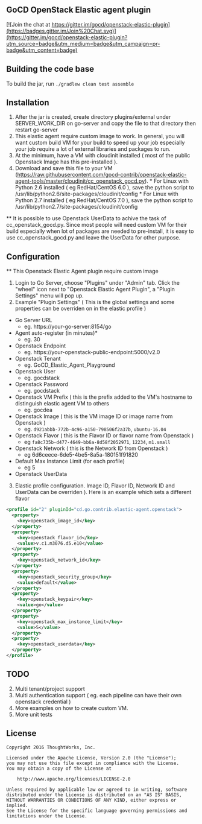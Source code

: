 ## GoCD OpenStack Elastic agent plugin


[![Join the chat at https://gitter.im/gocd/openstack-elastic-plugin](https://badges.gitter.im/Join%20Chat.svg)](https://gitter.im/gocd/openstack-elastic-plugin?utm_source=badge&utm_medium=badge&utm_campaign=pr-badge&utm_content=badge)


## Building the code base

To build the jar, run `./gradlew clean test assemble`

## Installation

1. After the jar is created,  create directory plugins/external under SERVER_WORK_DIR on go-server and copy the file to that directory then restart go-server
2. This elastic agent require custom image to work.  In general, you will want custom build VM for your build to speed up your job especially your job require a lot of external libraries and packages to run.
  1. At the minimum, have a VM with cloudinit installed ( most of the public Openstack Image has this pre-installed ).
  2. Download and save this file to your VM (https://raw.githubusercontent.com/gocd-contrib/openstack-elastic-agent-tools/master/cloudinit/cc_openstack_gocd.py).
    * For Linux with Python 2.6 installed ( eg RedHat/CentOS 6.0 ), save the python script to /usr/lib/python2.6/site-packages/cloudinit/config
    * For Linux with Python 2.7 installed ( eg RedHat/CentOS 7.0 ), save the python script to /usr/lib/python2.7/site-packages/cloudinit/config

**  It is possible to use Openstack UserData to achive the task of cc_openstack_gocd.py.  Since most people will need custom VM for their build especially when lot of packages are needed to pre-install, it is easy to use cc_openstack_gocd.py and leave the UserData for other purpose.

## Configuration

** This Openstack Elastic Agent plugin require custom image

1. Login to Go Server, choose "Plugins" under "Admin" tab.  Click the "wheel" icon next to "Openstack Elastic Agent Plugin", a "Plugin Settings" menu will pop up.
2. Example "Plugin Settings"  ( This is the global settings and some properties can be overriden on in the elastic profile )
  * Go Server URL
     * eg. https://your-go-server:8154/go
  * Agent auto-register (in minutes)*
     * eg. 30
  * Openstack Endpoint
     * eg. https://your-openstack-public-endpoint:5000/v2.0
  * Openstack Tenant
     * eg. GoCD_Elastic_Agent_Playground
  * Openstack User
     * eg. gocdstack
  * Openstack Password
     * eg. gocdstack
  * Openstack VM Prefix ( this is the prefix added to the VM's hostname to distinguish elastic agent VM to others
     * eg. gocdea
  * Openstack Image ( this is the VM image ID or image name from Openstack )
     * eg. `d921abbb-772b-4c96-a150-798506f2a37b`, `ubuntu-16.04`
  * Openstack Flavor ( this is the Flavor ID or flavor name from Openstack )
     * eg `fa8c735b-d477-4649-bb6a-8d58f2052971`, `12234`, `m1.small`
  * Openstack Network ( this is the Network ID from Openstack )
    * eg 6d6ceece-6de5-4be5-8a5a-180151f91820
  * Default Max Instance Limit (for each profile)
    * eg 5
  * Openstack UserData
3. Elastic profile configuration.  Image ID,  Flavor ID,  Network ID and UserData can be overriden ).  Here is an example which sets a different flavor
```xml
<profile id="2" pluginId="cd.go.contrib.elastic-agent.openstack">
  <property>
    <key>openstack_image_id</key>
  </property>
  <property>
    <key>openstack_flavor_id</key>
    <value>v.c1.m3076.d5.e10</value>
  </property>
  <property>
    <key>openstack_network_id</key>
  </property>
  <property>
    <key>openstack_security_group</key>
    <value>default</value>
  </property>
  <property>
    <key>openstack_keypair</key>
    <value>go</value>
  </property>
  <property>
    <key>openstack_max_instance_limit</key>
    <value>5</value>
  </property>
  <property>
    <key>openstack_userdata</key>
  </property>
</profile>
```


## TODO

2. Multi tenant/project support
3. Multi authentication support ( eg. each pipeline can have their own openstack credential )
4. More examples on how to create custom VM.
5. More unit tests

## License

```plain
Copyright 2016 ThoughtWorks, Inc.

Licensed under the Apache License, Version 2.0 (the "License");
you may not use this file except in compliance with the License.
You may obtain a copy of the License at

    http://www.apache.org/licenses/LICENSE-2.0

Unless required by applicable law or agreed to in writing, software
distributed under the License is distributed on an "AS IS" BASIS,
WITHOUT WARRANTIES OR CONDITIONS OF ANY KIND, either express or implied.
See the License for the specific language governing permissions and
limitations under the License.
